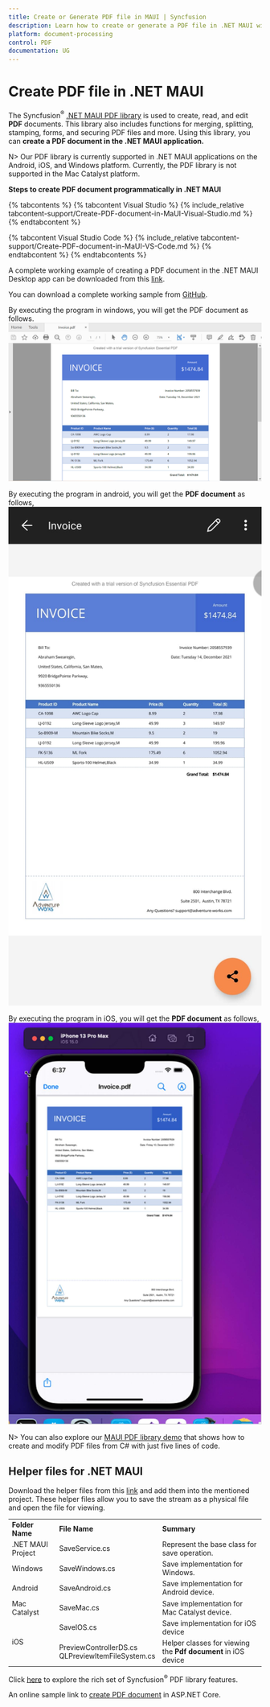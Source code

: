 ```yaml
---
title: Create or Generate PDF file in MAUI | Syncfusion
description: Learn how to create or generate a PDF file in .NET MAUI with easy steps using Syncfusion .NET Core PDF library without depending on Adobe.
platform: document-processing
control: PDF
documentation: UG
---
```


# Create PDF file in .NET MAUI

The Syncfusion<sup>&reg;</sup> [.NET MAUI PDF library](https://www.syncfusion.com/document-processing/pdf-framework/maui/pdf-library) is used to create, read, and edit **PDF** documents. This library also includes functions for merging, splitting, stamping, forms, and securing PDF files and more. Using this library, you can **create a PDF document in the .NET MAUI application.**

N> Our PDF library is currently supported in .NET MAUI applications on the Android, iOS, and Windows platform. Currently, the PDF library is not supported in the Mac Catalyst platform.

**Steps to create PDF document programmatically in .NET MAUI**

{% tabcontents %}
{% tabcontent Visual Studio %}
{% include_relative tabcontent-support/Create-PDF-document-in-MaUI-Visual-Studio.md %}
{% endtabcontent %}
 
{% tabcontent Visual Studio Code %}
{% include_relative tabcontent-support/Create-PDF-document-in-MaUI-VS-Code.md %}
{% endtabcontent %}
{% endtabcontents %}

A complete working example of creating a PDF document in the .NET MAUI Desktop app can be downloaded from this [link](https://www.syncfusion.com/downloads/support/directtrac/general/ze/PdfSampleMaUI-1356433164887362210.zip).

You can download a complete working sample from [GitHub](https://github.com/SyncfusionExamples/PDF-Examples/tree/master/Getting%20Started/MAUI/CreatePdfDemoSample).

By executing the program in windows, you will get the PDF document as follows.
![.NET MAUI output image](MAUI_images/invoice.png)  

By executing the program in android, you will get the **PDF document** as follows,
![.NET MAUI invoice android image](MAUI_images/invoice_android.png)  

By executing the program in iOS, you will get the **PDF document** as follows,
![.NET MAUI invoice iOS image](MAUI_images/invoice_ios.png)  

N> You can also explore our [MAUI PDF library demo](https://www.syncfusion.com/demos/fileformats/pdf-library) that shows how to create and modify PDF files from C# with just five lines of code.

## Helper files for .NET MAUI

Download the helper files from this [link](https://www.syncfusion.com/downloads/support/directtrac/general/ze/Helper_files-1664336865) and add them into the mentioned project. These helper files allow you to save the stream as a physical file and open the file for viewing.

<table>
  <tr>
  <td>
    <b>Folder Name</b>
  </td>
  <td>
    <b>File Name</b>
  </td>
  <td>
    <b>Summary</b>
  </td>
  </tr>
  <tr>
  <td>
    .NET MAUI Project
  </td>
  <td>
    SaveService.cs
  </td>
  <td>Represent the base class for save operation.
  </td>
  </tr>
  <tr>
  <td>
    Windows
  </td>
  <td>
    SaveWindows.cs
  </td>
  <td>Save implementation for Windows.
  </td>
  </tr>
  <tr>
  <td>
    Android
  </td>
  <td>
    SaveAndroid.cs
  </td>
  <td>Save implementation for Android device.
  </td>
  </tr>
  <tr>
  <td>
    Mac Catalyst
  </td>
  <td>
    SaveMac.cs
  </td>
  <td>Save implementation for Mac Catalyst device.
  </td>
  </tr>
  <tr>
  <td rowspan="2">
    iOS
  </td>
  <td>
    SaveIOS.cs
  </td>
  <td>
    Save implementation for iOS device
  </td>
  </tr>
  <tr>
  <td>
    PreviewControllerDS.cs<br/>QLPreviewItemFileSystem.cs
  </td>
  <td>
    Helper classes for viewing the <b>Pdf document</b> in iOS device
  </td>
  </tr>
</table>

Click [here](https://www.syncfusion.com/document-processing/pdf-framework/maui) to explore the rich set of Syncfusion<sup>&reg;</sup> PDF library features.

An online sample link to [create PDF document](https://ej2.syncfusion.com/aspnetcore/PDF/HelloWorld#/bootstrap5) in ASP.NET Core. 